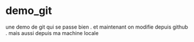 # demo_git
une demo de git qui se passe bien .
et maintenant on modifie depuis github .
mais aussi depuis ma machine locale
